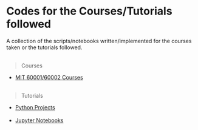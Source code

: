 # Codes for the Courses/Tutorials followed 
A collection of the scripts/notebooks written/implemented for the courses taken or the tutorials followed.<br/><br/>

>Courses

- [MIT 60001/60002 Courses](https://github.com/gurkandyilmaz/courses-and-tutorials/tree/master/mit-60001-60002) <br/><br/>


>Tutorials

- [Python Projects](https://github.com/gurkandyilmaz/courses-and-tutorials/tree/master/python_projects) <br/><br/>
- [Jupyter Notebooks](https://github.com/gurkandyilmaz/courses-and-tutorials/tree/master/jupyter_notebooks) <br/><br/>


